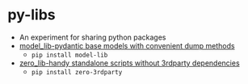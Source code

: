# py-libs
- An experiment for sharing python packages
- [model_lib-pydantic base models with convenient dump methods](./model_lib/readme.md)
  - `pip install model-lib`
- [zero_lib-handy standalone scripts without 3rdparty dependencies](./zero_3rdparty)
  - `pip install zero-3rdparty`
